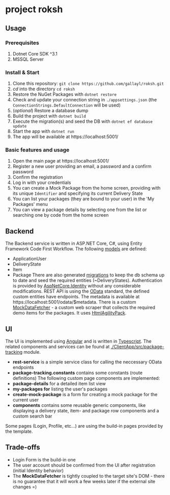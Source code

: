 # project roksh

## Usage

### Prerequisites

1. Dotnet Core SDK ^3.1
1. MSSQL Server

### Install & Start

1. Clone this repository: `git clone https://github.com/gallayl/roksh.git`
1. _cd_ into the directory `cd roksh`
1. Restore the NuGet Packages with `dotnet restore`
1. Check and update your connection string in `./appsettings.json` (the `ConnectionStrings.DefaultConnection` will be used)
1. (_optional_) Restore a database dump
1. Build the project with `dotnet build`
1. Execute the migration(s) and seed the DB with `dotnet ef database update`
1. Start the app with `dotnet run`
1. The app will be available at https://localhost:5001/

### Basic features and usage

1. Open the main page at https://localhost:5001/
1. Register a new user providing an email, a password and a confirm password
1. Confirm the registration
1. Log in with your credentials
1. You can create a Mock Package from the home screen, providing with its unique `Identifier` and specifying its current Delivery State
1. You can list your packages (they are bound to your user) in the 'My Packages' menu
1. You can view a package details by selecting one from the list or searching one by code from the home screen

## Backend

The Backend service is written in ASP.NET Core, C#, using Entity Framework Code First Workflow.
The following [models](https://github.com/gallayl/roksh/tree/master/Models) are defined:

- ApplicationUser
- DeliveryState
- Item
- Package
  There are also generated [migrations](https://github.com/gallayl/roksh/tree/master/Migrations) to keep the db schema up to date and seed the required entities (~DeliveryStates).
  Authentication is provided by [AspNetCore.Identity](https://docs.microsoft.com/en-us/aspnet/core/security/authentication/identity?view=aspnetcore-3.1&tabs=visual-studio) without any considerable modifications.
  REST API is using the [OData](https://www.odata.org/) standard, the defined custom entities have endpoints. The metadata is available at https://localhost:5001/odata/$metadata.
  There is a custom [MockDataFetcher](https://github.com/gallayl/roksh/blob/master/Services/MockDataFetcher.cs) - a custom web scraper that collects the required demo items for the packages. It uses [HtmlAgilityPack](https://html-agility-pack.net/).

## UI

The UI is implemented using [Angular](https://angular.io/) and is written in [Typescript](https://www.typescriptlang.org/). The related components and services can be found at [./ClientApp/src/package-tracking](https://github.com/gallayl/roksh/tree/master/ClientApp/src/package-tracking) module.

- **rest-service** is a simple service class for calling the neccessary OData endpoints
- **package-tracking.constants** contains some constants (route definitions)
  The following custom page components are implemented:
- **package-details** for a detailed item list view
- **my-packages for** listing the user's packages
- **create-mock-package** is a form for creating a mock package for the current user
- **components** contains some reusable generic components, like displaying a delivery state, item- and package row components and a custom search bar

Some pages (Login, Profile, etc...) are using the build-in pages provided by the template.

## Trade-offs

- Login Form is the build-in one
- The user account should be confirmed from the UI after registration (initial Identity behavior)
- The **MockDataFetcher** is tightly coupled to the target site's DOM - there is no guarantee that it will work a few weeks later if the external site changes =)
